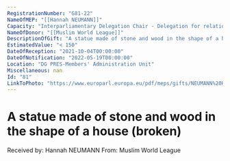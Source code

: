 ```yaml
---
RegistrationNumber: "G81-22"
NameOfMEP: "[[Hannah NEUMANN]]"
Capacity: "Interparliamentary Delegation Chair - Delegation for relations with the Arab Peninsula"
NameOfDonor: "[[Muslim World League]]"
DescriptionOfGift: "A statue made of stone and wood in the shape of a house (broken)"
EstimatedValue: "< 150"
DateOfReception: "2021-10-04T00:00:00"
DateOfNotification: "2022-05-19T00:00:00"
Location: "DG PRES-Members' Administration Unit"
Miscellaneous: nan
Id: "81"
LinkToPhoto: "https://www.europarl.europa.eu/pdf/meps/gifts/NEUMANN%20Hannah_G81-22.jpg#"
---
```


# A statue made of stone and wood in the shape of a house (broken)

Received by: Hannah NEUMANN
From: Muslim World League
